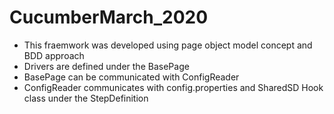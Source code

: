 # CucumberMarch_2020

* This fraemwork was developed using page object model concept and BDD approach
* Drivers are defined under the BasePage
* BasePage can be communicated with ConfigReader
* ConfigReader communicates with config.properties and SharedSD Hook class under the StepDefinition
